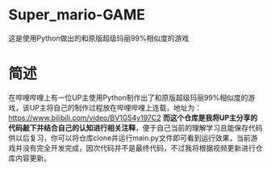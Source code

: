 # Super_mario-GAME
这是使用Python做出的和原版超级玛丽99%相似度的游戏
# 简述
在哔哩哔哩上有一位UP主使用Python制作出了和原版超级玛丽99%相似度的游戏，该UP主将自己的制作过程放在哔哩哔哩上连载，地址为：https://www.bilibili.com/video/BV1G54y197C2
**而这个仓库是我将UP主分享的代码敲下并结合自己的认知进行相关注释**，便于自己当前的理解学习且能保存代码供以后复习，你可以将仓库clone并运行main.py文件即可看到运行效果，当前游戏并没有完全开发完成，因次代码并不是最终代码，不过我将根据视频更新进行仓库内容更新。
